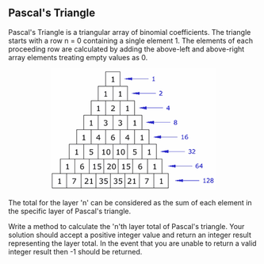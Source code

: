 ## Pascal's Triangle

Pascal's Triangle is a triangular array of binomial coefficients. The triangle starts with a row n = 0 containing a single element 1. The elements of each proceeding row are calculated by adding the above-left and above-right array elements treating empty values as 0.

<p align="center">
  <img src="PascalsTriangle.gif?raw=true" alt="Pascal's Triangle"/>
</p>

The total for the layer 'n' can be considered as the sum of each element in the specific layer of Pascal's triangle.

Write a method to calculate the 'n'th layer total of Pascal's triangle. Your solution should accept a positive integer value and return an integer result representing the layer total. In the event that you are unable to return a valid integer result then -1 should be returned.